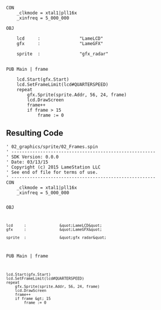 <pre><code>CON
    _clkmode = xtal1|pll16x
    _xinfreq = 5_000_000

OBJ

    lcd     :               &quot;LameLCD&quot; 
    gfx     :               &quot;LameGFX&quot;

    sprite  :               &quot;gfx_radar&quot;


PUB Main | frame

    lcd.Start(gfx.Start)
    lcd.SetFrameLimit(lcd#QUARTERSPEED)
    repeat
        gfx.Sprite(sprite.Addr, 56, 24, frame)
        lcd.DrawScreen
        frame++
        if frame &gt; 15
            frame := 0</code></pre>
<h2 id="resulting-code">Resulting Code</h2>
<pre><code>&#39; 02_graphics/sprite/02_Frames.spin
&#39; -------------------------------------------------------
&#39; SDK Version: 0.0.0
&#39; Date: 03/13/15
&#39; Copyright (c) 2015 LameStation LLC
&#39; See end of file for terms of use.
&#39; -------------------------------------------------------
CON
    _clkmode = xtal1|pll16x
    _xinfreq = 5_000_000

OBJ

    lcd     :               &quot;LameLCD&quot; 
    gfx     :               &quot;LameGFX&quot;

    sprite  :               &quot;gfx_radar&quot;


PUB Main | frame

    lcd.Start(gfx.Start)
    lcd.SetFrameLimit(lcd#QUARTERSPEED)
    repeat
        gfx.Sprite(sprite.Addr, 56, 24, frame)
        lcd.DrawScreen
        frame++
        if frame &gt; 15
            frame := 0

</code></pre>
